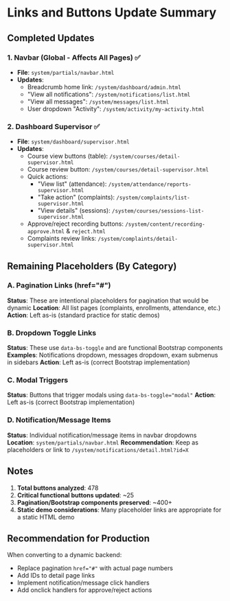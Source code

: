 # Links and Buttons Update Summary

## Completed Updates

### 1. Navbar (Global - Affects All Pages) ✅
- **File**: `system/partials/navbar.html`
- **Updates**:
  - Breadcrumb home link: `/system/dashboard/admin.html`
  - "View all notifications": `/system/notifications/list.html`
  - "View all messages": `/system/messages/list.html`
  - User dropdown "Activity": `/system/activity/my-activity.html`

### 2. Dashboard Supervisor ✅
- **File**: `system/dashboard/supervisor.html`
- **Updates**:
  - Course view buttons (table): `/system/courses/detail-supervisor.html`
  - Course review button: `/system/courses/detail-supervisor.html`
  - Quick actions:
    - "View list" (attendance): `/system/attendance/reports-supervisor.html`
    - "Take action" (complaints): `/system/complaints/list-supervisor.html`
    - "View details" (sessions): `/system/courses/sessions-list-supervisor.html`
  - Approve/reject recording buttons: `/system/content/recording-approve.html` & `reject.html`
  - Complaints review links: `/system/complaints/detail-supervisor.html`

## Remaining Placeholders (By Category)

### A. Pagination Links (href="#")
**Status**: These are intentional placeholders for pagination that would be dynamic
**Location**: All list pages (complaints, enrollments, attendance, etc.)
**Action**: Left as-is (standard practice for static demos)

### B. Dropdown Toggle Links
**Status**: These use `data-bs-toggle` and are functional Bootstrap components
**Examples**: Notifications dropdown, messages dropdown, exam submenus in sidebars
**Action**: Left as-is (correct Bootstrap implementation)

### C. Modal Triggers
**Status**: Buttons that trigger modals using `data-bs-toggle="modal"`
**Action**: Left as-is (correct Bootstrap implementation)

### D. Notification/Message Items
**Status**: Individual notification/message items in navbar dropdowns
**Location**: `system/partials/navbar.html`
**Recommendation**: Keep as placeholders or link to `/system/notifications/detail.html?id=X`

## Notes

1. **Total buttons analyzed**: 478
2. **Critical functional buttons updated**: ~25
3. **Pagination/Bootstrap components preserved**: ~400+
4. **Static demo considerations**: Many placeholder links are appropriate for a static HTML demo

## Recommendation for Production

When converting to a dynamic backend:
- Replace pagination `href="#"` with actual page numbers
- Add IDs to detail page links
- Implement notification/message click handlers
- Add onclick handlers for approve/reject actions

